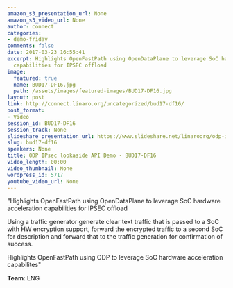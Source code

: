 ```yaml
---
amazon_s3_presentation_url: None
amazon_s3_video_url: None
author: connect
categories:
- demo-friday
comments: false
date: 2017-03-23 16:55:41
excerpt: Highlights OpenFastPath using OpenDataPlane to leverage SoC hardware acceleration
  capabilities for IPSEC offload
image:
  featured: true
  name: BUD17-DF16.jpg
  path: /assets/images/featured-images/BUD17-DF16.jpg
layout: post
link: http://connect.linaro.org/uncategorized/bud17-df16/
post_format:
- Video
session_id: BUD17-DF16
session_track: None
slideshare_presentation_url: https://www.slideshare.net/linaroorg/odp-ipsec-lookaside-api-demo
slug: bud17-df16
speakers: None
title: ODP IPsec lookaside API Demo - BUD17-DF16
video_length: 00:00
video_thumbnail: None
wordpress_id: 5717
youtube_video_url: None
---
```


"Highlights OpenFastPath using OpenDataPlane to leverage SoC hardware acceleration capabilities for IPSEC offload

Using a traffic generator generate clear text traffic that is passed to a SoC with HW encryption support, forward the encrypted traffic to a second SoC for description and forward that to the traffic generation for confirmation of success.

Highlights OpenFastPath using ODP to leverage SoC hardware acceleration capabilites"

**Team**: LNG